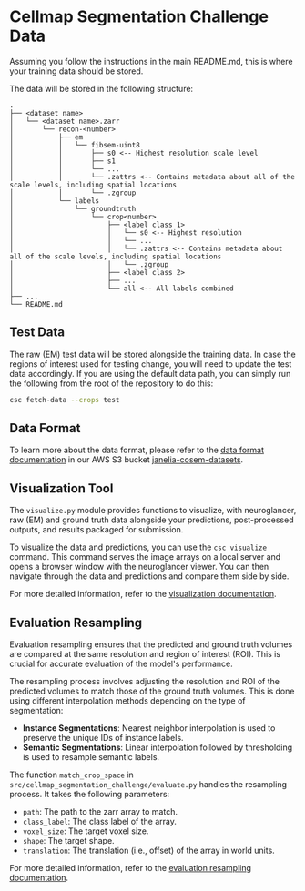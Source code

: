 # Cellmap Segmentation Challenge Data
Assuming you follow the instructions in the main README.md, this is where your training data should be stored. 

The data will be stored in the following structure:

```
.
├── <dataset name>
│   └── <dataset name>.zarr
│       └── recon-<number>
│           ├── em
│           │   └── fibsem-uint8
│           │       ├── s0 <-- Highest resolution scale level
│           │       ├── s1
│           │       └── ...
│           │       └── .zattrs <-- Contains metadata about all of the scale levels, including spatial locations
│           │       └── .zgroup
│           └── labels
│               └── groundtruth
│                   └── crop<number>
│                       ├── <label class 1>
│                       │   └── s0 <-- Highest resolution
│                       │   └── ...
│                       │   └── .zattrs <-- Contains metadata about all of the scale levels, including spatial locations
│                       │   └── .zgroup
│                       ├── <label class 2>
│                       ├── ...
│                       └── all <-- All labels combined
├── ...
└── README.md
```

## Test Data
The raw (EM) test data will be stored alongside the training data. In case the regions of interest used for testing change, you will need to update the test data accordingly. If you are using the default data path, you can simply run the following from the root of the repository to do this:

```bash
csc fetch-data --crops test
```

## Data Format
To learn more about the data format, please refer to the [data format documentation](https://open.quiltdata.com/b/janelia-cosem-datasets/tree/) in our AWS S3 bucket [janelia-cosem-datasets](https://open.quiltdata.com/b/janelia-cosem-datasets/tree/).

## Visualization Tool
The `visualize.py` module provides functions to visualize, with neuroglancer, raw (EM) and ground truth data alongside your predictions, post-processed outputs, and results packaged for submission.

To visualize the data and predictions, you can use the `csc visualize` command. This command serves the image arrays on a local server and opens a browser window with the neuroglancer viewer. You can then navigate through the data and predictions and compare them side by side.

For more detailed information, refer to the [visualization documentation](../docs/source/visualization.rst).

## Evaluation Resampling

Evaluation resampling ensures that the predicted and ground truth volumes are compared at the same resolution and region of interest (ROI). This is crucial for accurate evaluation of the model's performance.

The resampling process involves adjusting the resolution and ROI of the predicted volumes to match those of the ground truth volumes. This is done using different interpolation methods depending on the type of segmentation:

- **Instance Segmentations**: Nearest neighbor interpolation is used to preserve the unique IDs of instance labels.
- **Semantic Segmentations**: Linear interpolation followed by thresholding is used to resample semantic labels.

The function `match_crop_space` in `src/cellmap_segmentation_challenge/evaluate.py` handles the resampling process. It takes the following parameters:

- `path`: The path to the zarr array to match.
- `class_label`: The class label of the array.
- `voxel_size`: The target voxel size.
- `shape`: The target shape.
- `translation`: The translation (i.e., offset) of the array in world units.

For more detailed information, refer to the [evaluation resampling documentation](../docs/source/evaluation_resampling.rst).
